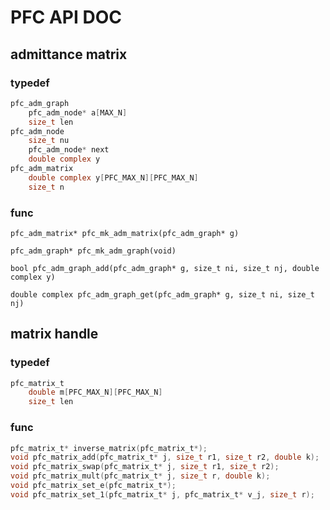 # PFC API DOC

## admittance matrix

### typedef

```c
pfc_adm_graph
	pfc_adm_node* a[MAX_N]
	size_t len
pfc_adm_node
	size_t nu
	pfc_adm_node* next
	double complex y
pfc_adm_matrix
	double complex y[PFC_MAX_N][PFC_MAX_N]
	size_t n
```

### func

`pfc_adm_matrix* pfc_mk_adm_matrix(pfc_adm_graph* g)`

`pfc_adm_graph* pfc_mk_adm_graph(void)`

`bool pfc_adm_graph_add(pfc_adm_graph* g, size_t ni, size_t nj, double complex y)`

`double complex pfc_adm_graph_get(pfc_adm_graph* g, size_t ni, size_t nj)`

## matrix handle

### typedef

```c
pfc_matrix_t
	double m[PFC_MAX_N][PFC_MAX_N]
	size_t len
```

### func

```c
pfc_matrix_t* inverse_matrix(pfc_matrix_t*);
void pfc_matrix_add(pfc_matrix_t* j, size_t r1, size_t r2, double k);
void pfc_matrix_swap(pfc_matrix_t* j, size_t r1, size_t r2);
void pfc_matrix_mult(pfc_matrix_t* j, size_t r, double k);
void pfc_matrix_set_e(pfc_matrix_t*);
void pfc_matrix_set_1(pfc_matrix_t* j, pfc_matrix_t* v_j, size_t r);
```

